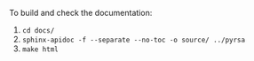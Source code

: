To build and check the documentation:

1. `cd docs/`
2. `sphinx-apidoc -f --separate --no-toc -o source/ ../pyrsa`
3. `make html`